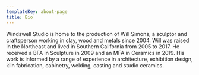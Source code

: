 ```yaml
---
templateKey: about-page
title: Bio
---
```

Windswell Studio is home to the production of Will Simons, a sculptor and craftsperson working in clay, wood and metals since 2004. Will was raised in the Northeast and lived in Southern California from 2005 to 2017. He received a BFA in Sculpture in 2009 and an MFA in Ceramics in 2019. His work is informed by a range of experience in architecture, exhibition design, kiln fabrication, cabinetry, welding, casting and studio ceramics.
